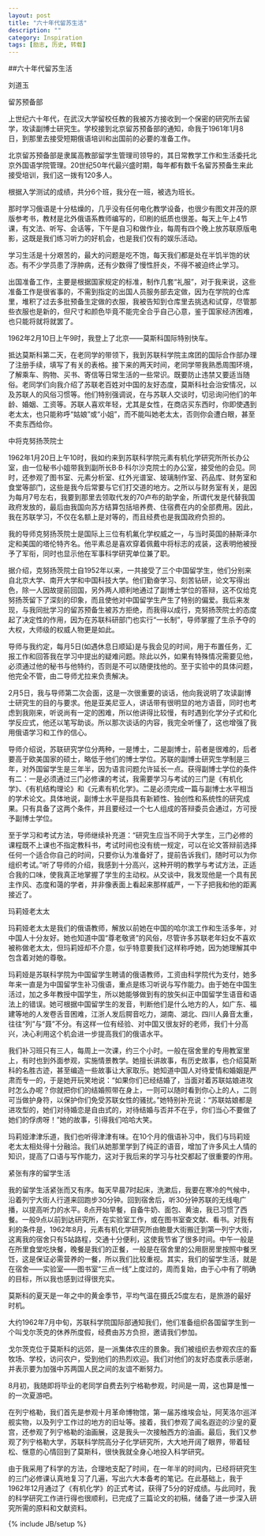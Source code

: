 ```yaml
---
layout: post
title: "六十年代留苏生活"
description: ""
category: Inspiration
tags: [励志, 历史, 转载]
---
```


##六十年代留苏生活


[源地址]: http://ulyssesjason.appspot.com/blog/27001


刘道玉

留苏预备部 

上世纪六十年代，在武汉大学留校任教的我被苏方接收到一个保密的研究所去留学，攻读副博士研究生。学校接到北京留苏预备部的通知，命我于1961年1月8日，到那里去接受短期俄语培训和出国前的必要的准备工作。 

北京留苏预备部是隶属高教部留学生管理司领导的，其日常教学工作和生活委托北京外国语学院管理。20世纪50年代最兴盛时期，每年都有数千名留苏预备生来此接受培训，我们这一拨有120多人。 

根据入学测试的成绩，共分6个班，我分在一班，被选为班长。 

那时学习俄语是十分枯燥的，几乎没有任何电化教学设备，也很少有图文并茂的原版参考书，教材是北外俄语系教师编写的，印刷的纸质也很差。每天上午上4节课，有文法、听写、会话等，下午是自习和做作业，每周有四个晚上放苏联原版电影，这既是我们练习听力的好机会，也是我们仅有的娱乐活动。 

学习生活是十分艰苦的，最大的问题是吃不饱，每天我们都是处在半饥半饱的状态。有不少学员患了浮肿病，还有少数得了慢性肝炎，不得不被迫终止学习。 

出国准备工作，主要是根据国家规定的标准，制作几套“礼服”，对于我来说，这些准备工作是很省事的，不需到指定的出国人员服务部去定做，因为在学院的仓库里，堆积了过去多批预备生定做的衣服，我被告知到仓库里去挑选和试穿，尽管那些衣服也是新的，但尺寸和颜色毕竟不能完全合乎自己心意，鉴于国家经济困难，也只能将就将就罢了。 

1962年2月10日上午9时，我登上了北京——莫斯科国际特别快车。 

抵达莫斯科第二天，在老同学的带领下，我到苏联科学院主席团的国际合作部办理了注册手续，填写了有关的表格。接下来的两天时间，老同学带我熟悉周围环境，了解乘车、购物、买书、寄信等日常生活的一些常识。既要防止违禁又要适当随俗。老同学们向我介绍了苏联老百姓对中国的友好态度，莫斯科社会治安情况，以及苏联人的风俗习惯等。他们特别强调说，在与苏联人交谈时，切忌询问他们的年龄、婚姻、工资等。苏联人喜欢年轻，尤其是女性，在商店买东西时，你即使遇到老太太，也只能称呼“姑娘”或“小姐”，而不能叫她老太太，否则你会遭白眼，甚至不卖东西给你。 

中将克努扬茨院士 

1962年1月20日上午10时，我如约来到苏联科学院元素有机化学研究所所长办公室，由一位秘书小姐带我到副所长B·B·科尔沙克院士的办公室，接受他的会见。同时，还参观了图书室、元素分析室、红外光谱室、玻璃制作室、药品库、财务室和食堂等部门，这些是我今后常要与它们打交道的地方。之所以与财务室有关，是因为每月7号左右，我要到那里去领取代发的70卢布的助学金，所谓代发是代替我国政府发放的，最后由我国向苏方结算包括培养费、住宿费在内的全部费用。因此，我在苏联学习，不仅在名额上是对等的，而且经费也是我国政府负担的。 

我的导师克努扬茨院士是国际上三位有机氟化学权威之一，与当时英国的赫斯泽尔定和美国的塔伦特齐名。他平素总是喜欢穿着佩戴中将标志的戎装，这表明他被授予了军衔，同时也显示他在军事科学研究单位兼了职。 

据介绍，克努扬茨院士自1952年以来，一共接受了三个中国留学生，他们分别来自北京大学、南开大学和中国科技大学。他们勤奋学习、刻苦钻研，论文写得出色，除一人因故提前回国，另外两人顺利地通过了副博士学位的答辩，这不仅给克努扬茨留下了深刻的印象，而且使他对中国留学生产生了特别的偏爱。我后来发现，与我同批学习的留苏预备生被苏方拒绝，而我得以成行，克努扬茨院士的态度起了决定性的作用，因为在苏联科研部门也实行“一长制”，导师掌握了生杀予夺的大权，大师级的权威人物更是如此。 

导师与我约定，每月5日(如遇休息日顺延)是与我会见的时间，用于布置任务，汇报工作和回答我在学习中提出的疑难问题。除此以外，如果有特殊情况需要见他，必须通过他的秘书与他特约，否则是不可以随便找他的。至于实验中的具体问题，他完全不管，由二导师尤拉来负责解决。 

2月5日，我与导师第二次会面，这是一次很重要的谈话，他向我说明了攻读副博士研究生的目的与要求。他是亚美尼亚人，讲话带有很明显的地方语音，同时也考虑到我刚来，听说尚有一定的困难，所以他讲得比较慢，有时遇到化学分子式和化学反应式，他还以笔写助谈。所以那次谈话的内容，我完全听懂了，这也增强了我用俄语学习和工作的信心。 

导师介绍说，苏联研究学位分两种，一是博士，二是副博士，前者是很难的，后者要高于欧美国家的硕士，略低于他们的博士学位。苏联的副博士研究生学制是三年，对外国留学生是三年半，因为语言问题允许延长一点。获得副博士学位的条件有二：一是必须通过三门必修课的考试，我需要学习与考试的三门是《有机化学》、《有机结构理论》和《元素有机化学》。二是必须完成一篇与副博士水平相当的学术论文。具体地说，副博士水平是指具有新颖性、独创性和系统性的研究成果。只有具备了这两个条件，并且要经过一个七人组成的答辩委员会通过，方可授予副博士学位。 

至于学习和考试方法，导师继续补充道：“研究生应当不同于大学生，三门必修的课程既不上课也不指定教科书，考试时间也没有统一规定，可以在论文答辩前选择任何一个适合你自己的时间，只要你认为准备好了，提前告诉我们，随时可以为你组织考试。”听了导师的介绍，我感到十分高兴，这种开明的教学与考试方法，正适合我的口味，使我真正地掌握了学生的主动权。从交谈中，我发现他是一个具有民主作风、态度和蔼的学者，并非像表面上看起来那样威严，一下子把我和他的距离接近了。 

玛莉娅老太太 

玛莉娅老太太是我们的俄语教师，解放以前她在中国的哈尔滨工作和生活多年，对中国人十分友好。她也知道中国“尊老敬贤”的风俗，尽管许多苏联老年妇女不喜欢被称做老太太，但玛莉娅却不介意，似乎特意要我们这样称呼她，因为她理解其中包含着对她的尊敬。 

玛莉娅是苏联科学院为中国留学生聘请的俄语教师，工资由科学院代为支付，她多年来一直是为中国留学生补习俄语，重点是练习听说与写作能力。由于她在中国生活过，加之多年教授中国学生，所以她能够做到有的放矢纠正中国留学生语音和语法上的错误。她可根据中国留学生的发音，判断他们是什么地方的人，如广东、福建等地的人发卷舌音困难，江浙人发后腭音吃力，湖南、湖北、四川人鼻音太重，往往“列”与“聂”不分。有这样一位有经验、对中国又很友好的老师，我们十分高兴，决心利用这个机会进一步提高我们的俄语水平。 

我们补习班只有三人，每周上一次课，约三个小时。一般在宿舍里的专用教室里上，有时也到外面参观，实施情景教学。她擅长讲故事，有历史故事，也介绍莫斯科的名胜古迹，甚至编造一些故事让大家取乐。她知道中国人对待爱情和婚姻是严肃而专一的，于是她开玩笑地说：“如果你们已经结婚了，当面对着苏联姑娘进攻时怎么办呢？你就把你们的结婚照带在身上，一则可以随时看到你心上的人，二则可当做护身符，以保护你们免受苏联女性的骚扰。”她特别补充说：“苏联姑娘都是进攻型的，她们对待婚恋是自由式的，对待结婚与否并不在乎，你们当心不要做了她们的俘虏呀！”她的故事，引得我们哈哈大笑。 

玛莉娅津津乐道，我们也听得津津有味。在10个月的俄语补习中，我们与玛莉娅老太太相处得十分融洽。我们从她那里学到了纯正的语音，增加了许多风土人情的知识，提高了口语与写作能力，这对于我后来的学习与社交都起了很重要的作用。 

紧张有序的留学生活 

我的留学生活紧张而又有序。每天早晨7时起床，洗漱后，我要在寒冷的气候中，沿着列宁大街人行道来回跑步30分钟。回到宿舍后，听30分钟苏联的无线电广播，以提高听力的水平。8点开始早餐，自备牛奶、面包、黄油，我已习惯了西餐。一般9点以前到达研究所，在实验室工作，或在图书室查文献、看书。对我有利的条件是，1962年8月，元素有机化学研究所由鲍曼大街搬迁到第一列宁大街，这离我的宿舍只有5站路程，交通十分便利，这使我节省了很多时间。中午一般是在所里食堂吃快餐，晚餐是我们的正餐，一般是在宿舍里的公用厨房里按照中餐烹饪，这是保证必需营养的一餐，所以我们比较重视。其实，我们的留学生活，就是在宿舍——实验室——图书室“三点一线”上度过的，周而复始，由于心中有了明确的目标，所以我也感到过得很充实。 

莫斯科的夏天是一年之中的黄金季节，平均气温在摄氏25度左右，是旅游的最好时机。 

大约1962年7月中旬，苏联科学院国际部通知我们，他们准备组织各国留学生到一个叫戈尔茨克的休养所度假，经费由苏方负担，邀请我们参加。 

戈尔茨克位于莫斯科的远郊，是一派集体农庄的景象。我们被组织去参观农庄的畜牧场、学校，访问农户，受到他们的热烈欢迎。我们对他们的友好态度表示感谢，并表示要为加强中苏两国人民之间的友谊不断努力。 

8月初，我随即将毕业的老同学自费去列宁格勒参观，时间是一周，这也算是惟一的一次夏游吧。 

在列宁格勒，我们首先是参观十月革命博物馆，第一届苏维埃会址，阿芙洛尔巡洋舰实物，以及列宁工作过的地方的旧址等。接着，我们参观了闻名遐迩的沙皇的夏宫，还参观了列宁格勒的油画展，这是我头一次接触西方的油画。最后，我们又参观了列宁格勒大学，苏联科学院高分子化学研究所，大大地开阔了眼界，带着轻松、惬意的心情回到了莫斯科，很快我就全身心地投入科学研究。 

由于我采用了科学的方法，合理地支配了时间，在一年半的时间内，已经将研究生的三门必修课认真地复习了几遍，写出六大本备考的笔记。在此基础上，我于1962年12月通过了《有机化学》的正式考试，获得了5分的好成绩。与此同时，我的科学研究工作进行得也很顺利，已完成了三篇论文的初稿，储备了进一步深入研究所需的原料和文献资料。

{% include JB/setup %}
